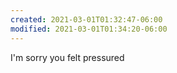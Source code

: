 ```yaml
---
created: 2021-03-01T01:32:47-06:00
modified: 2021-03-01T01:34:20-06:00
---
```


I'm sorry you felt pressured